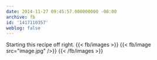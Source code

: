 ```yaml
---
date: 2014-11-27 09:45:57.000000000 -08:00
archive: fb
id: '1417110357'
weblog: false
---
```


Starting this recipe off right.
{{< fb/images >}}
{{< fb/image src="image.jpg" />}}
{{< /fb/images >}}
